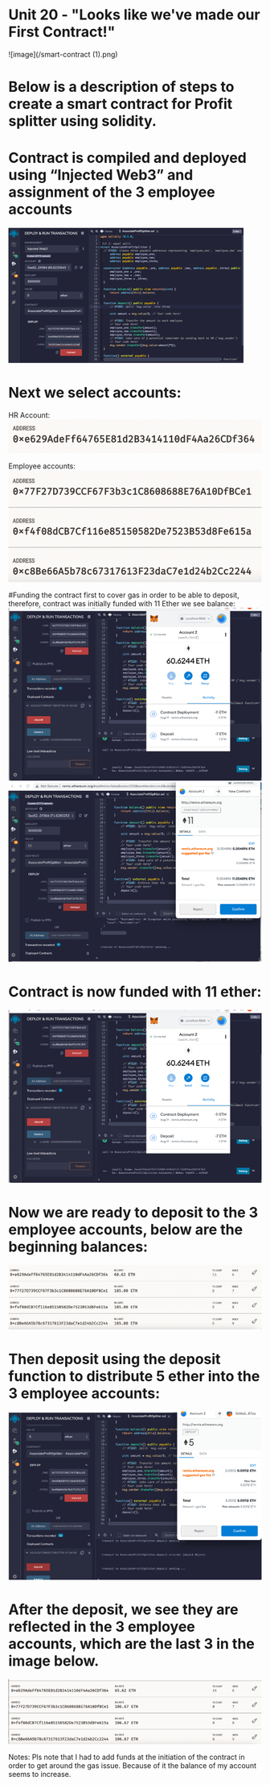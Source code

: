 # **Unit 20 - "Looks like we've made our First Contract!"**

![image](/smart-contract (1).png)

# Below is a description of steps to create a smart contract for Profit splitter using solidity.


# Contract is compiled and deployed using “Injected Web3” and assignment of the 3 employee accounts
![image](/20images/Picture1.png)

# Next we select accounts:
HR Account:
![image](/20images/Picture2.png)

Employee accounts:
![image](/20images/Picture3.png)

#Funding the contract first to cover gas in order to be able to deposit, therefore, contract was initially funded with 11 Ether we see balance:
![image](/20images/Picture4.png)
![image](/20images/Picture5.png)

# Contract is now funded with 11 ether:
![image](/20images/Picture6.png)

# Now we are ready to deposit to the 3 employee accounts, below are the beginning balances:

![image](/20images/Picture7.png)

# Then deposit using the deposit function to distribute 5 ether into the 3 employee accounts:

![image](/20images/Picture8.png)

# After the deposit, we see they are reflected in the 3 employee accounts, which are the last 3 in the image below. 
![image](/20images/Picture9.png)

Notes:
Pls note that I had to add funds at the initiation of the contract in order to get around the gas issue. Because of it the balance of my account seems to increase.


